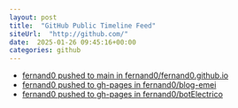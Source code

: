 ```yaml
---
layout: post
title:  "GitHub Public Timeline Feed"
siteUrl:  "http://github.com/"
date:  2025-01-26 09:45:16+00:00
categories: github
---
```

*  [fernand0 pushed to main in fernand0/fernand0.github.io](https://github.com/fernand0/fernand0.github.io/compare/df04d0d03f...d8a971db42)
*  [fernand0 pushed to gh-pages in fernand0/blog-emei](https://github.com/fernand0/blog-emei/compare/e205c2add6...1fe2c0bf10)
*  [fernand0 pushed to gh-pages in fernand0/botElectrico](https://github.com/fernand0/botElectrico/compare/f1e0ded28c...7e84c8b2e1)
